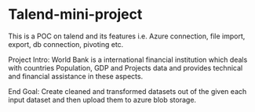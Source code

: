 # Talend-mini-project

This is a POC on talend and its features i.e.  Azure connection, file import, export, db connection, pivoting etc.

Project Intro: World Bank is a international financial institution which deals with countries Population, GDP and Projects data  and provides technical and financial assistance in these aspects.

End Goal: Create cleaned and transformed datasets out of the given each input dataset and then upload them to azure blob storage.

